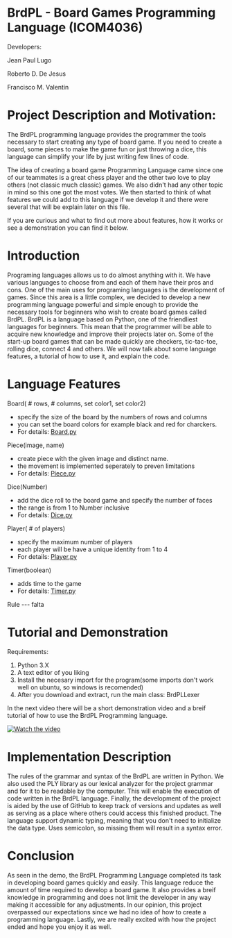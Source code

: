 # BrdPL - Board Games Programming Language (ICOM4036)
Developers:

Jean Paul Lugo

Roberto D. De Jesus

Francisco M. Valentin

# Project Description and Motivation:
The BrdPL programming language provides the programmer the tools necessary to start
creating any type of board game. If you need to create a board, some pieces to make 
the game fun or just throwing a dice, this language can simplify your life by just 
writing few lines of code. 

The idea of creating a board game Programming Language came since one of our teammates 
is a great chess player and the other two love to play others (not classic much classic) 
games. We also didn't had any other topic in mind so this one got the most votes. We then 
started to think of what features we could add to this language if we develop it and there
were several that will be explain later on this file.

If you are curious and what to find out more about features, how it works or see a 
demonstration you can find it below. 

# Introduction
Programing languages allows us to do almost anything with it. We have various languages to
choose from and each of them have their pros and cons. One of the main uses for programing
languages is the development of games. Since this area is a little complex, we decided to 
develop a new programming language powerful and simple enough to provide the necessary tools
for beginners who wish to create board games called BrdPL. BrdPL is a language based on Python,
one of the friendliest languages for beginners. This mean that the programmer will be able to
acquire new knowledge and improve their projects later on. Some of the start-up board games that
can be made quickly are checkers, tic-tac-toe, rolling dice, connect 4 and others. We will now
talk about some language features, a tutorial of how to use it, and explain the code. 

# Language Features
Board( # rows, # columns, set color1, set color2) 
- specify the size of the board by the numbers of rows and columns 
- you can set the board colors for example black and red for charckers.
- For details: [Board.py](Board.py)

Piece(image, name) 
- create piece with the given image and distinct name. 
- the movement is implemented seperately to preven limitations
- For details: [Piece.py](Piece.py)

Dice(Number)
- add the dice roll to the board game and specify the number of faces
- the range is from 1 to Number inclusive
- For details: [Dice.py](Dice.py)

Player( # of players)
- specify the maximum number of players
- each player will be have a unique identity from 1 to 4
- For details: [Player.py](Player.py)

Timer(boolean)
- adds time to the game
- For details: [Timer.py](Timer.py)

Rule --- falta


# Tutorial and Demonstration
Requirements:
1. Python 3.X
2. A text editor of you liking
3. Install the necesary import for the program(some imports don't work well on ubuntu, so windows is recomended)
4. After you download and extract, run the main class: BrdPLLexer

In the next video there will be a short demonstration video and a breif tutorial 
of how to use the BrdPL Programming language.

[![Watch the video]()](https://youtu.be/T-D1KVIuvjA)

# Implementation Description
The rules of the grammar and syntax of the BrdPL are written in Python. We also used the
PLY library as our lexical analyzer for the project grammar and for it to be readable by
the computer. This will enable the execution of code written in the BrdPL language. Finally,
the development of the project is aided by the use of GitHub to keep track of versions
and updates as well as serving as a place where others could access this finished product.
The language support dynamic typing, meaning that you don't need to initialize the data type.
Uses semicolon, so missing them will result in a syntax error.

# Conclusion
As seen in the demo, the BrdPL Programming Language completed its task in developing board
games quickly and easily. This language reduce the amount of time required to develop a board
game. It also provides a breif knowledge in programming and does not limit the developer in
any way making it accessible for any adjustments. In our opinion, this project overpassed our
expectations since we had no idea of how to create a programming language. Lastly, we are
really excited with how the project ended and hope you enjoy it as well.

